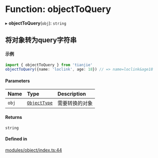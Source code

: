 # Function: objectToQuery

▸ **objectToQuery**(`obj`): `string`

## 将对象转为query字符串
 #### 示例
 ``` ts
import { objectToQuery } from 'tianjie'
objectToQuery({name: 'loclink', age: 18}) // => name=loclink&age18
```

#### Parameters

| Name | Type | Description |
| :------ | :------ | :------ |
| `obj` | [`ObjectType`](../types/ObjectType.md) | 需要转换的对象 |

#### Returns

`string`

#### Defined in

[modules/object/index.ts:44](https://github.com/loclink/tianjie/blob/f81e541/src/modules/object/index.ts#L44)
